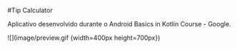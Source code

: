 #Tip Calculator

Aplicativo desenvolvido durante o Android Basics in Kotlin Course - Google.

![](image/preview.gif {width=400px height=700px})
